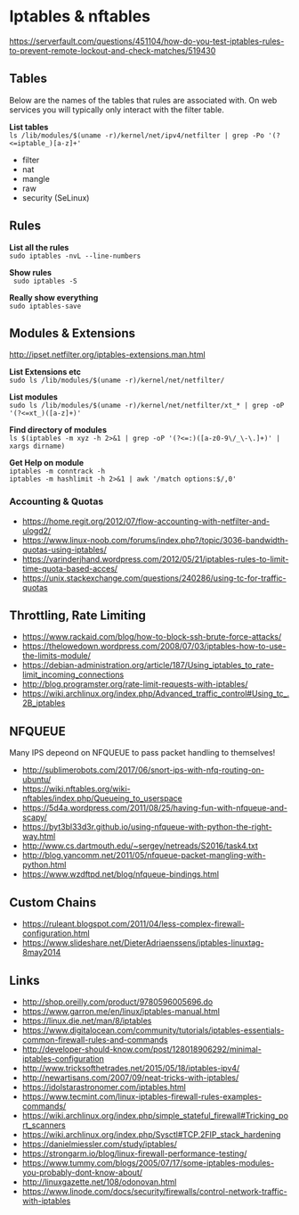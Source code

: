 # Iptables & nftables

https://serverfault.com/questions/451104/how-do-you-test-iptables-rules-to-prevent-remote-lockout-and-check-matches/519430

## Tables
Below are the names of the tables that rules are associated with. On web services you
will typically only interact with the filter table.

**List tables**  
`ls /lib/modules/$(uname -r)/kernel/net/ipv4/netfilter | grep -Po '(?<=iptable_)[a-z]+'`

- filter
- nat
- mangle
- raw 
- security (SeLinux)

## Rules

**List all the rules**  
`sudo iptables -nvL --line-numbers`

**Show rules**  
` sudo iptables -S`

**Really show everything**  
`sudo iptables-save`


## Modules & Extensions
http://ipset.netfilter.org/iptables-extensions.man.html

**List Extensions etc**   
`sudo ls /lib/modules/$(uname -r)/kernel/net/netfilter/`  

**List modules**   
`sudo ls /lib/modules/$(uname -r)/kernel/net/netfilter/xt_* | grep -oP '(?<=xt_)([a-z]+)'`  

**Find directory of modules**  
`ls $(iptables -m xyz -h 2>&1 | grep -oP '(?<=:)([a-z0-9\/_\-\.]+)' | xargs dirname)`

**Get Help on module**  
`iptables -m conntrack -h`  
`iptables -m hashlimit -h 2>&1 | awk '/match options:$/,0'`  

### Accounting & Quotas
- https://home.regit.org/2012/07/flow-accounting-with-netfilter-and-ulogd2/
- https://www.linux-noob.com/forums/index.php?/topic/3036-bandwidth-quotas-using-iptables/
- https://varinderjhand.wordpress.com/2012/05/21/iptables-rules-to-limit-time-quota-based-acces/
- https://unix.stackexchange.com/questions/240286/using-tc-for-traffic-quotas

## Throttling, Rate Limiting
- https://www.rackaid.com/blog/how-to-block-ssh-brute-force-attacks/
- https://thelowedown.wordpress.com/2008/07/03/iptables-how-to-use-the-limits-module/
- https://debian-administration.org/article/187/Using_iptables_to_rate-limit_incoming_connections
- http://blog.programster.org/rate-limit-requests-with-iptables/
- https://wiki.archlinux.org/index.php/Advanced_traffic_control#Using_tc_.2B_iptables

## NFQUEUE
Many IPS depeond on NFQUEUE to pass packet handling to themselves!
- http://sublimerobots.com/2017/06/snort-ips-with-nfq-routing-on-ubuntu/
- https://wiki.nftables.org/wiki-nftables/index.php/Queueing_to_userspace
- https://5d4a.wordpress.com/2011/08/25/having-fun-with-nfqueue-and-scapy/
- https://byt3bl33d3r.github.io/using-nfqueue-with-python-the-right-way.html
- http://www.cs.dartmouth.edu/~sergey/netreads/S2016/task4.txt
- http://blog.yancomm.net/2011/05/nfqueue-packet-mangling-with-python.html
- https://www.wzdftpd.net/blog/nfqueue-bindings.html

## Custom Chains
- https://ruleant.blogspot.com/2011/04/less-complex-firewall-configuration.html
- https://www.slideshare.net/DieterAdriaenssens/iptables-linuxtag-8may2014

## Links
- http://shop.oreilly.com/product/9780596005696.do
- https://www.garron.me/en/linux/iptables-manual.html
- https://linux.die.net/man/8/iptables
- https://www.digitalocean.com/community/tutorials/iptables-essentials-common-firewall-rules-and-commands
- http://developer-should-know.com/post/128018906292/minimal-iptables-configuration
- http://www.tricksofthetrades.net/2015/05/18/iptables-ipv4/
- http://newartisans.com/2007/09/neat-tricks-with-iptables/
- https://idolstarastronomer.com/iptables.html
- https://www.tecmint.com/linux-iptables-firewall-rules-examples-commands/
- https://wiki.archlinux.org/index.php/simple_stateful_firewall#Tricking_port_scanners
- https://wiki.archlinux.org/index.php/Sysctl#TCP.2FIP_stack_hardening
- https://danielmiessler.com/study/iptables/
- https://strongarm.io/blog/linux-firewall-performance-testing/
- https://www.tummy.com/blogs/2005/07/17/some-iptables-modules-you-probably-dont-know-about/
- http://linuxgazette.net/108/odonovan.html
- https://www.linode.com/docs/security/firewalls/control-network-traffic-with-iptables